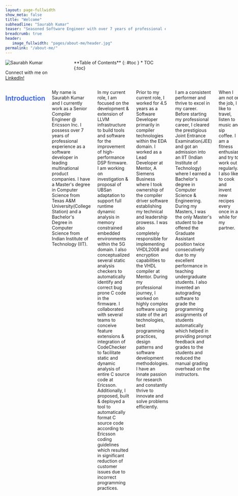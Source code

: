 ```yaml
---
layout: page-fullwidth
show_meta: false
title: "Welcome"
subheadline: "Saurabh Kumar"
teaser: "Seasoned Software Engineer with over 7 years of professional experience in software development at top product companies. Enjoys travel, food, music and movies. Love to discuss ideas, meet new people, innovate and drink coffee."
breadcrumb: true
header:
   image_fullwidth: "pages/about-me/header.jpg"
permalink: "/about-me/"
---
```

<link rel="stylesheet" href="https://cdnjs.cloudflare.com/ajax/libs/font-awesome/4.7.0/css/font-awesome.min.css">
<style>
        h2{
            color:royalblue;
        }
        h3{
            color:teal;
        }
</style>

<div class="row">
<div class="medium-4 medium-push-8 columns" markdown="1">
<div class="border-dotted radius b30">
		<img src="{{ site.urlimg }}profile_pic.jpg" alt="Saurabh Kumar">
		<p class="text-left">
			Connect with me on
			<a href="https://www.linkedin.com/in/isaurabhkumar/">LinkedIn!</a>
		</p>
</div>
<div class="panel radius" markdown="1">
**Table of Contents**
{: #toc }
*  TOC
{:toc}
</div>
</div><!-- /.medium-4.columns -->

<div class="medium-8 medium-pull-4 columns" markdown="1">

## Introduction <i class="fa fa-user fa-1x"></i>
My name is Saurabh Kumar and I currently work as a Senior Compiler Engineer @ Ericsson Inc. I possess over 7 years of professional experience as a software developer in leading multinational product companies. I have a Master's degree in Computer Science from Texas A&M University(College Station) and a Bachelor's Degree in Computer Science from Indian Institute of Technology (IIT). <br>

In my current role, I am focused on the development & extension of LLVM infrastructure to build tools and software for the improvement of high-performance DSP firmware. I am working on investigation & proposal of UBSan adaptation to support full runtime dynamic analysis in memory constrained embedded environments within the 5G domain. I also conceptualized several static analysis checkers to automatically identify and correct bug prone C code in the firmware. I collaborated with several teams to conceive feature extensions & integration of CodeChecker to facilitate static and dynamic analysis of entire C source code at Ericsson. Additionally, I proposed, built & deployed a tool to automatically format C source code according to Ericsson coding guidelines which resulted in significant reduction of customer issues due to incorrect programming practices. <br>

 Prior to my current role, I worked for 4.5 years as a Software Developer primarily in compiler technologies within the EDA domain. I worked as a Lead Developer at Mentor, A Siemens Business where I took ownership of the compiler driver software establishing my technical and leadership prowess. I was also completely responsible for implementing VHDL2008 and encryption capabilities to the VHDL compiler at Mentor. During my professional journey, I worked on highly complex software using state of the art technologies, best programming practices, design patterns and software development methodologies. I have an innate passion for research and constantly thrive to innovate and solve problems efficiently. <br>
 
 I am a consistent performer and thrive to excel in my career. Before starting my professional career, I cleared the prestigious Joint Entrance Examination(JEE) and got an admission into an IIT (Indian Institute of Technology) where I earned a Bachelor's degree in Computer Science & Engineering. During my Masters, I was the only Master's student to be offered the Graduate Assistant position twice consecutively due to my excellent performance in teaching undergraduate students. I also invented an autograding software to grade the programming assignments of students automatically which helped in providing prompt feedback and grades to the students and reduced the manual grading overhead on the instructors. <br>

When I am not on the job, I like to travel, listen to music and sip coffee. I am a fitness enthusiast and try to work out regularly. I also like to cook and invent new recipes every once in a while for my partner. <br>

Lastly, I participate in social causes whenever possible. Here in Austin, I have volunteered at the Central Texas Food Bank multiple times. I try to give back within my means in various areas, but in the long term, I want to create an impact on the society through education. I believe that a more educated society will make the world a better place. I am a member of the Indian Red Cross Society and have volunteered for donation drives and relief work during natural disasters. I also volunteered as a tutor in a Nonprofit organization named Kashi Utkarsh during my undergraduate. Currently, I want to focus on my career goals and improve my skills to achieve professional excellence, which I plan to use to make a positive impact on the society in future. You can go through my profile to know more about me. If you'd like to get in touch, feel free to say hello. <br>

## Educational Qualifications <i class="fa fa-university fa-1x"></i>
### Master of Computer Science <i class="fa fa-graduation-cap fa-1x"></i>
- __Institute:__ Texas A&M University, College Station
- __Date Attended:__ August, 2017 to May, 2019
- __Website:__ [www.tamu.edu](www.tamu.edu){:target="_blank"}
- __Courses:__ *Software Engineering, Parallel Programming, Distributed & Cloud Computing, Machine Learning, Deep Learning, Artificial Intelligence, Human Behavior Analytics, Information Storage & Retrieval and Blockchain technologies*
- __Activities & Societies:__ Member of the Computer Science & Engineering Graduate Student Association, Member of Graduate & Professional Student Council
- __University Description:__ Opened in 1876, Texas A&M University was ranked 29th in America's Best Value Colleges in 2018 by Forbes. It is a research hub with significant funding from NASA, NSF & NIH. Texas A&M ranks 13th among U.S. research universities in exchange agreements with institutions abroad and student participation in study abroad programs as per Wikipedia

### Bachelor of Technology, Computer Science & Engineering <i class="fa fa-graduation-cap fa-1x"></i>
- __Institute:__ Indian Institute of Technology (BHU)
- __Date Attended:__ July, 2008 to May, 2012
- __Website:__ [www.iitbhu.ac.in](www.iitbhu.ac.in){:target="_blank"}
-  __Courses:__ *Algorithms, Data Structures, Artificial Intelligence, C/C++ Programming, Computer Architecture & Organization, Computer Graphics, Networking, Databases, Graph Theory, Operating Systems, Parallel & Distributed Computing, and Software Engineering*
-  __Activities & Societies:__ Member of Computer Engineering Society, ACM-IITBHU, Technical Activity Center, Codefest, Robotics Club and an active volunteer of Kashi Utkarsh 
- __University Description:__ Founded in 1919, Indian Institute of Technology (BHU) Varanasi was ranked 9th in Engineering Colleges in India in 2017 by The Week.The admission for undergraduate courses to the institute is through Indian Institute of Technology Joint Entrance Examination (IIT-JEE) which is ranked 5th in Toughest Entrance Exams in the World by RankRED.


<a class="radius button large" href="{{ site.url }}{{ site.baseurl }}/blog/">Check out my recent posts ›</a>



